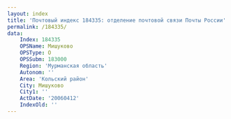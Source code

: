 ```yaml
---
layout: index
title: 'Почтовый индекс 184335: отделение почтовой связи Почты России'
permalink: /184335/
data:
    Index: 184335
    OPSName: Мишуково
    OPSType: О
    OPSSubm: 183000
    Region: 'Мурманская область'
    Autonom: ''
    Area: 'Кольский район'
    City: Мишуково
    City1: ''
    ActDate: '20060412'
    IndexOld: ''
---
```

